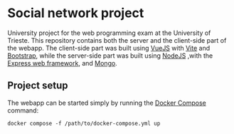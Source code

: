 # Social network project

University project for the web programming exam at the University of Trieste.
This repository contains both the server and the client-side part of the webapp.
The client-side part was built using [VueJS](https://vuejs.org/) with [Vite](https://vitejs.dev/)
and [Bootstrap](https://getbootstrap.com/),
while the server-side part was built using [NodeJS](https://nodejs.org/en/) 
,with the [Express web framework](https://expressjs.com/),
and [Mongo](https://www.mongodb.com/).

## Project setup
The webapp can be started simply by running the
[Docker Compose](https://docs.docker.com/get-started/08_using_compose/) command:
```shell
docker compose -f /path/to/docker-compose.yml up
```